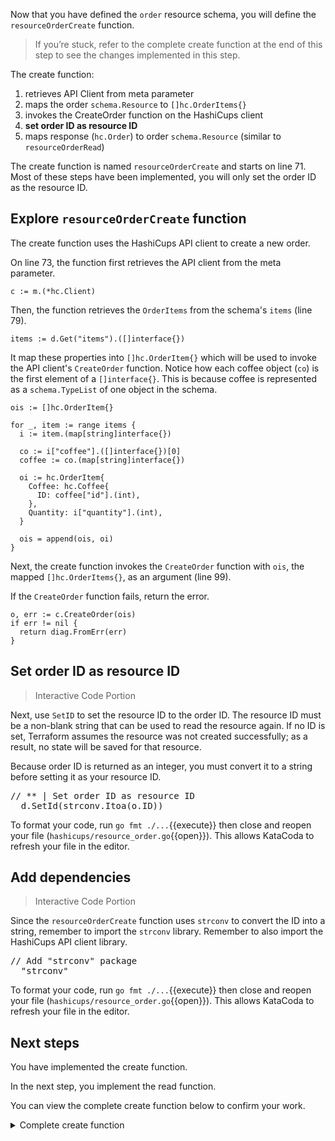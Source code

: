 Now that you have defined the `order` resource schema, you will define the `resourceOrderCreate` function.

> If you’re stuck, refer to the complete create function at the end of this step to see the changes implemented in this step.

The create function:
1. retrieves API Client from meta parameter
1. maps the order `schema.Resource` to `[]hc.OrderItems{}`
1. invokes the CreateOrder function on the HashiCups client
1. **set order ID as resource ID**
1. maps response (`hc.Order`) to order `schema.Resource` (similar to `resourceOrderRead`)

The create function is named `resourceOrderCreate` and starts on line 71. Most of these steps have been implemented, you will only set the order ID as the resource ID.

## Explore `resourceOrderCreate` function

The create function uses the HashiCups API client to create a new order.

On line 73, the function first retrieves the API client from the meta parameter.

```
c := m.(*hc.Client)
```

Then, the function retrieves the `OrderItems` from the schema's `items` (line 79). 

```
items := d.Get("items").([]interface{})
```

It map these properties into `[]hc.OrderItem{}` which will be used to invoke the API client's `CreateOrder` function. Notice how each coffee object (`co`) is the first element of a `[]interface{}`. This is because coffee is represented as a `schema.TypeList` of one object in the schema.

```
ois := []hc.OrderItem{}

for _, item := range items {
  i := item.(map[string]interface{})

  co := i["coffee"].([]interface{})[0]
  coffee := co.(map[string]interface{})

  oi := hc.OrderItem{
    Coffee: hc.Coffee{
      ID: coffee["id"].(int),
    },
    Quantity: i["quantity"].(int),
  }

  ois = append(ois, oi)
}
```

Next, the create function invokes the `CreateOrder` function with `ois`, the mapped `[]hc.OrderItems{}`, as an argument (line 99).

If the `CreateOrder` function fails, return the error.

```
o, err := c.CreateOrder(ois)
if err != nil {
  return diag.FromErr(err)
}
```

## Set order ID as resource ID

> Interactive Code Portion

Next, use `SetID` to set the resource ID to the order ID. The resource ID must be a non-blank string that can be used to read the resource again. If no ID is set, Terraform assumes the resource was not created successfully; as a result, no state will be saved for that resource.

Because order ID is returned as an integer, you must convert it to a string before setting it as your resource ID.

<pre class="file" data-filename="hashicups/resource_order.go" data-target="insert" data-marker="// ** | Set order ID as resource ID">
// ** | Set order ID as resource ID
  d.SetId(strconv.Itoa(o.ID))
</pre>

To format your code, run `go fmt ./...`{{execute}} then close and reopen your file (`hashicups/resource_order.go`{{open}}). This allows KataCoda to refresh your file in the editor.

## Add dependencies

> Interactive Code Portion

Since the `resourceOrderCreate` function uses `strconv` to convert the ID into a string, remember to import the `strconv` library. Remember to also import the HashiCups API client library.

<pre class="file" data-filename="hashicups/resource_order.go" data-target="insert" data-marker='// Add "strconv" package'>
// Add "strconv" package
  "strconv"
</pre>

To format your code, run `go fmt ./...`{{execute}} then close and reopen your file (`hashicups/resource_order.go`{{open}}). This allows KataCoda to refresh your file in the editor.

## Next steps

You have implemented the create function. 

In the next step, you implement the read function.

You can view the complete create function below to confirm your work.

<details style="padding-bottom: 1em;">
<summary>Complete create function</summary>
<br/>

Since the `resourceOrderCreate` function uses `strconv` to convert the ID into a string, remember to import the `strconv` library. Remember to also import the HashiCups API client library.

<pre class="file" data-filename="hashicups/resource_order.go" data-target="insert" data-marker='// Add "strconv" package'>
// Add "strconv" package
  "strconv"
</pre>

Replace the `resourceOrderCreate` function in `hashicups/resource_order.go`{{open}} with the following code snippet. This function will create a new HashiCups order and Terraform resource.

<pre class="file" data-target="clipboard">
func resourceOrderCreate(ctx context.Context, d *schema.ResourceData, m interface{}) diag.Diagnostics {
  c := m.(*hc.Client)

  // Warning or errors can be collected in a slice type
  var diags diag.Diagnostics

  items := d.Get("items").([]interface{})
  ois := []hc.OrderItem{}

  for _, item := range items {
    i := item.(map[string]interface{})

    co := i["coffee"].([]interface{})[0]
    coffee := co.(map[string]interface{})

    oi := hc.OrderItem{
      Coffee: hc.Coffee{
        ID: coffee["id"].(int),
      },
      Quantity: i["quantity"].(int),
    }

    ois = append(ois, oi)
  }

  o, err := c.CreateOrder(ois)
  if err != nil {
    return diag.FromErr(err)
  }

  d.SetId(strconv.Itoa(o.ID))

  return diags
}
</pre>
</details>
